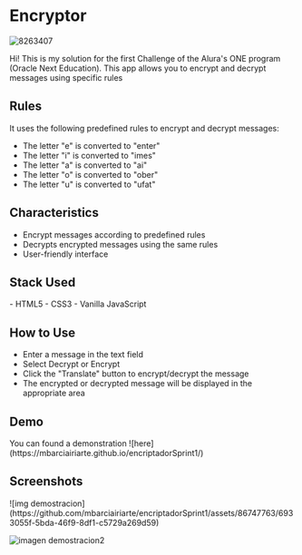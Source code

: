<h1> Encryptor </h1>

![8263407](https://github.com/mbarciairiarte/encriptadorSprint1/assets/86747763/5c79dc56-197d-4f69-ab04-c572ff94cdef)

Hi! This is my solution for the first Challenge of the Alura's ONE program (Oracle Next Education). This app allows you to encrypt and decrypt messages using specific rules

<h2>Rules</h2>

It uses the following predefined rules to encrypt and decrypt messages:

- The letter "e" is converted to "enter"
- The letter "i" is converted to "imes"
- The letter "a" is converted to "ai"
- The letter "o" is converted to "ober"
- The letter "u" is converted to "ufat"

<h2>Characteristics</h2>

- Encrypt messages according to predefined rules
- Decrypts encrypted messages using the same rules
- User-friendly interface

<h2>Stack Used</h2>
- HTML5
- CSS3
- Vanilla JavaScript

<h2>How to Use</h2>

- Enter a message in the text field
- Select Decrypt or Encrypt 
- Click the "Translate" button to encrypt/decrypt the message
- The encrypted or decrypted message will be displayed in the appropriate area

<h2>Demo</h2>
You can found a demonstration ![here](https://mbarciairiarte.github.io/encriptadorSprint1/)

<h2>Screenshots</h2>
![img demostracion](https://github.com/mbarciairiarte/encriptadorSprint1/assets/86747763/6933055f-5bda-46f9-8df1-c5729a269d59)

![imagen demostracion2](https://github.com/mbarciairiarte/encriptadorSprint1/assets/86747763/ac4743a4-21ee-4f5e-bc2b-e08f776667d8)





